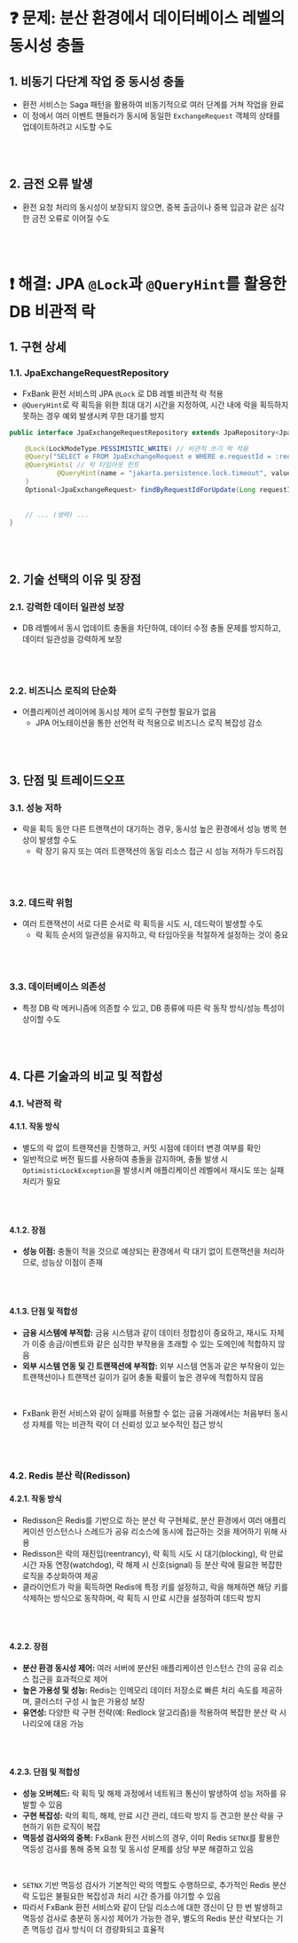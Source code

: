 # ❓ 문제: 분산 환경에서 데이터베이스 레벨의 동시성 충돌

## 1. 비동기 다단계 작업 중 동시성 충돌

- 환전 서비스는 Saga 패턴을 활용하여 비동기적으로 여러 단계를 거쳐 작업을 완료
- 이 정에서 여러 이벤트 핸들러가 동시에 동일한 `ExchangeRequest` 객체의 상태를 업데이트하려고 시도할 수도

</br></br>

## 2. 금전 오류 발생

- 환전 요청 처리의 동시성이 보장되지 않으면, 중복 출금이나 중복 입금과 같은 심각한 금전 오류로 이어질 수도

</br></br>

# ❗ 해결: JPA `@Lock`과 `@QueryHint`를 활용한 DB 비관적 락

## 1. 구현 상세

### 1.1. JpaExchangeRequestRepository

- FxBank 환전 서비스의 JPA `@Lock` 로 DB 레벨 비관적 락 적용
- `@QueryHint`로 락 획득을 위한 최대 대기 시간을 지정하여, 시간 내에 락을 획득하지 못하는 경우 예외 발생시켜 무한 대기를 방지

```java
public interface JpaExchangeRequestRepository extends JpaRepository<JpaExchangeRequest, Long> {

    @Lock(LockModeType.PESSIMISTIC_WRITE) // 비관적 쓰기 락 적용
    @Query("SELECT e FROM JpaExchangeRequest e WHERE e.requestId = :requestId")
    @QueryHints( // 락 타임아웃 힌트
            @QueryHint(name = "jakarta.persistence.lock.timeout", value = "1000")
    )
    Optional<JpaExchangeRequest> findByRequestIdForUpdate(Long requestId);
    
    
    // ... (생략) ...
}
```

</br></br>

## 2. 기술 선택의 이유 및 장점

### 2.1. 강력한 데이터 일관성 보장

- DB 레벨에서 동시 업데이트 충돌을 차단하여, 데이터 수정 충돌 문제를 방지하고, 데이터 일관성을 강력하게 보장

</br></br>

### 2.2. 비즈니스 로직의 단순화

- 어플리케이션 레이어에 동시성 제어 로직 구현할 필요가 없음
  - JPA 어노테이션을 통한 선언적 락 적용으로 비즈니스 로직 복잡성 감소


</br></br>

## 3. 단점 및 트레이드오프

### 3.1. 성능 저하

- 락을 획득 동안 다른 트랜잭션이 대기하는 경우, 동시성 높은 환경에서 성능 병목 현상이 발생할 수도
  - 락 장기 유지 또는 여러 트랜잭션의 동일 리소스 접근 시 성능 저하가 두드러짐

</br></br>

### 3.2. 데드락 위험

- 여러 트랜잭션이 서로 다른 순서로 락 획득을 시도 시, 데드락이 발생할 수도
  - 락 획득 순서의 일관성을 유지하고, 락 타임아웃을 적절하게 설정하는 것이 중요

</br></br>

### 3.3. 데이터베이스 의존성

- 특정 DB 락 메커니즘에 의존할 수 있고, DB 종류에 따른 락 동작 방식/성능 특성이 상이할 수도

</br></br>

## 4. 다른 기술과의 비교 및 적합성

### 4.1. 낙관적 락

#### 4.1.1. 작동 방식

- 별도의 락 없이 트랜잭션을 진행하고, 커밋 시점에 데이터 변경 여부를 확인
- 일반적으로 버전 필드를 사용하여 충돌을 감지하며, 충돌 발생 시 `OptimisticLockException`을 발생시켜 애플리케이션 레벨에서 재시도 또는 실패 처리가 필요

</br></br>

#### 4.1.2. 장점

-   **성능 이점:** 충돌이 적을 것으로 예상되는 환경에서 락 대기 없이 트랜잭션을 처리하므로, 성능상 이점이 존재

</br></br>

#### 4.1.3. 단점 및 적합성

-   **금융 시스템에 부적합:** 금융 시스템과 같이 데이터 정합성이 중요하고, 재시도 자체가 이중 송금/이벤트와 같은 심각한 부작용을 초래할 수 있는 도메인에 적합하지 않음
-   **외부 시스템 연동 및 긴 트랜잭션에 부적합:** 외부 시스템 연동과 같은 부작용이 있는 트랜잭션이나 트랜잭션 길이가 길어 충돌 확률이 높은 경우에 적합하지 않음

</br>

-   FxBank 환전 서비스와 같이 실패를 허용할 수 없는 금융 거래에서는 처음부터 동시성 자체를 막는 비관적 락이 더 신뢰성 있고 보수적인 접근 방식

</br></br>

### 4.2. Redis 분산 락(Redisson)

#### 4.2.1. 작동 방식

-   Redisson은 Redis를 기반으로 하는 분산 락 구현체로, 분산 환경에서 여러 애플리케이션 인스턴스나 스레드가 공유 리소스에 동시에 접근하는 것을 제어하기 위해 사용
-   Redisson은 락의 재진입(reentrancy), 락 획득 시도 시 대기(blocking), 락 만료 시간 자동 연장(watchdog), 락 해제 시 신호(signal) 등 분산 락에 필요한 복잡한 로직을 추상화하여 제공
-   클라이언트가 락을 획득하면 Redis에 특정 키를 설정하고, 락을 해제하면 해당 키를 삭제하는 방식으로 동작하며, 락 획득 시 만료 시간을 설정하여 데드락 방지

</br></br>

#### 4.2.2. 장점

-   **분산 환경 동시성 제어:** 여러 서버에 분산된 애플리케이션 인스턴스 간의 공유 리소스 접근을 효과적으로 제어
-   **높은 가용성 및 성능:** Redis는 인메모리 데이터 저장소로 빠른 처리 속도를 제공하며, 클러스터 구성 시 높은 가용성 보장
-   **유연성:** 다양한 락 구현 전략(예: Redlock 알고리즘)을 적용하여 복잡한 분산 락 시나리오에 대응 가능

</br></br>

#### 4.2.3. 단점 및 적합성

-   **성능 오버헤드:** 락 획득 및 해제 과정에서 네트워크 통신이 발생하여 성능 저하를 유발할 수 있음
-   **구현 복잡성:** 락의 획득, 해제, 만료 시간 관리, 데드락 방지 등 견고한 분산 락을 구현하기 위한 로직이 복잡
-   **멱등성 검사와의 중복:** FxBank 환전 서비스의 경우, 이미 Redis `SETNX`를 활용한 멱등성 검사를 통해 중복 요청 및 동시성 문제를 상당 부분 해결하고 있음

</br>

-   `SETNX` 기반 멱등성 검사가 기본적인 락의 역할도 수행하므로, 추가적인 Redis 분산 락 도입은 불필요한 복잡성과 처리 시간 증가를 야기할 수 있음
-   따라서 FxBank 환전 서비스와 같이 단일 리소스에 대한 갱신이 단 한 번 발생하고 멱등성 검사로 충분히 동시성 제어가 가능한 경우, 별도의 Redis 분산 락보다는 기존 멱등성 검사 방식이 더 경량화되고 효율적
